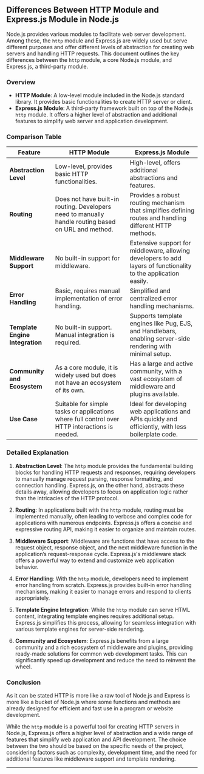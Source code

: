 ## Differences Between HTTP Module and Express.js Module in Node.js

Node.js provides various modules to facilitate web server development. Among these, the `http` module and Express.js are widely used but serve different purposes and offer different levels of abstraction for creating web servers and handling HTTP requests. This document outlines the key differences between the `http` module, a core Node.js module, and Express.js, a third-party module.

### Overview

- **HTTP Module**: A low-level module included in the Node.js standard library. It provides basic functionalities to create HTTP server or client.
- **Express.js Module**: A third-party framework built on top of the Node.js `http` module. It offers a higher level of abstraction and additional features to simplify web server and application development.

### Comparison Table

| Feature | HTTP Module | Express.js Module |
|---------|-------------|-------------------|
| **Abstraction Level** | Low-level, provides basic HTTP functionalities. | High-level, offers additional abstractions and features. |
| **Routing** | Does not have built-in routing. Developers need to manually handle routing based on URL and method. | Provides a robust routing mechanism that simplifies defining routes and handling different HTTP methods. |
| **Middleware Support** | No built-in support for middleware. | Extensive support for middleware, allowing developers to add layers of functionality to the application easily. |
| **Error Handling** | Basic, requires manual implementation of error handling. | Simplified and centralized error handling mechanisms. |
| **Template Engine Integration** | No built-in support. Manual integration is required. | Supports template engines like Pug, EJS, and Handlebars, enabling server-side rendering with minimal setup. |
| **Community and Ecosystem** | As a core module, it is widely used but does not have an ecosystem of its own. | Has a large and active community, with a vast ecosystem of middleware and plugins available. |
| **Use Case** | Suitable for simple tasks or applications where full control over HTTP interactions is needed. | Ideal for developing web applications and APIs quickly and efficiently, with less boilerplate code. |

### Detailed Explanation

1. **Abstraction Level**: The `http` module provides the fundamental building blocks for handling HTTP requests and responses, requiring developers to manually manage request parsing, response formatting, and connection handling. Express.js, on the other hand, abstracts these details away, allowing developers to focus on application logic rather than the intricacies of the HTTP protocol.

2. **Routing**: In applications built with the `http` module, routing must be implemented manually, often leading to verbose and complex code for applications with numerous endpoints. Express.js offers a concise and expressive routing API, making it easier to organize and maintain routes.

3. **Middleware Support**: Middleware are functions that have access to the request object, response object, and the next middleware function in the application’s request-response cycle. Express.js's middleware stack offers a powerful way to extend and customize web application behavior.

4. **Error Handling**: With the `http` module, developers need to implement error handling from scratch. Express.js provides built-in error handling mechanisms, making it easier to manage errors and respond to clients appropriately.

5. **Template Engine Integration**: While the `http` module can serve HTML content, integrating template engines requires additional setup. Express.js simplifies this process, allowing for seamless integration with various template engines for server-side rendering.

6. **Community and Ecosystem**: Express.js benefits from a large community and a rich ecosystem of middleware and plugins, providing ready-made solutions for common web development tasks. This can significantly speed up development and reduce the need to reinvent the wheel.

### Conclusion
As it can be stated HTTP is more like a raw tool of Node.js and Express is more like a bucket of Node.js where some functions and methods are already designed for efficient and fast use in a program or website development. 

While the `http` module is a powerful tool for creating HTTP servers in Node.js, Express.js offers a higher level of abstraction and a wide range of features that simplify web application and API development. The choice between the two should be based on the specific needs of the project, considering factors such as complexity, development time, and the need for additional features like middleware support and template rendering.

---
